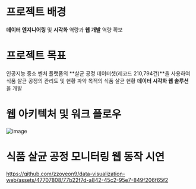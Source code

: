 # 프로젝트 배경
 **데이터 엔지니어링** 및 **시각화** 역량과 **웹 개발** 역량 확보 

# 프로젝트 목표
인공지능 중소 벤처 플랫폼의 **살균 공정 데이터셋(레코드 210,794건)**을 사용하여 식품 살균 공정의 관리도 및 현황 파악 목적의 식품 살균 현황 **데이터 시각화 웹 솔루션**을 개발

# 웹 아키텍처 및 워크 플로우

![image](https://github.com/zzoyeon9/data-visualization-web/assets/47707808/38c9a5d2-030d-48a3-b6ed-4afd6f100794)

# 식품 살균 공정 모니터링 웹 동작 시연

https://github.com/zzoyeon9/data-visualization-web/assets/47707808/77b22f7d-a842-45c2-95e7-849f206f65f2

